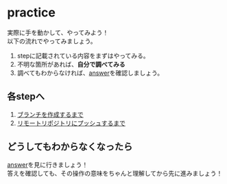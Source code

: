 # practice

実際に手を動かして、やってみよう！  
以下の流れでやってみましょう。
1. stepに記載されている内容をまずはやってみる。
2. 不明な箇所があれば、**自分で調べてみる**
3. 調べてもわからなければ、[answer](../answer)を確認しましょう。

## 各stepへ

1. [ブランチを作成するまで](./step01/untilCreateBranch.md)
2. [リモートリポジトリにプッシュするまで](./step02/untilPush.md)

## どうしてもわからなくなったら

[answer](/public/docs/training/answer)を見に行きましょう！  
答えを確認しても、その操作の意味をちゃんと理解してから先に進みましょう！
